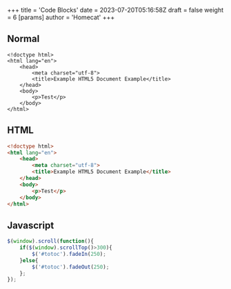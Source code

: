 +++
title = 'Code Blocks'
date = 2023-07-20T05:16:58Z
draft = false
weight = 6
[params]
    author = 'Homecat'
+++

## Normal

```
<!doctype html> 
<html lang="en">
    <head>
        <meta charset="utf-8">
        <title>Example HTML5 Document Example</title>
    </head>
    <body>
        <p>Test</p>
    </body>
</html>
```

## HTML

```html
<!doctype html> 
<html lang="en">
    <head>
        <meta charset="utf-8">
        <title>Example HTML5 Document Example</title>
    </head>
    <body>
        <p>Test</p>
    </body>
</html>
```

## Javascript

```js
$(window).scroll(function(){
    if($(window).scrollTop()>300){
        $('#totoc').fadeIn(250);
    }else{
        $('#totoc').fadeOut(250);
    };
});
```
